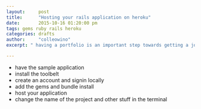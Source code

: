 ```yaml
---
layout:     post
title:      "Hosting your rails application on heroku"
date:       2015-10-16 01:20:00 pm
tags: gems ruby rails heroku 
categories: drafts
author:     "colleowino"
excerpt: " having a portfolio is an important step towards getting a job in software development, Heroku offers a free tier to hobbyist that you can use to host your projects" 

---
```


- have the sample application
- install the toolbelt
- create an account and signin locally
- add the gems and bundle install 
- host your application 
-	change the name of the project and other stuff in the terminal

